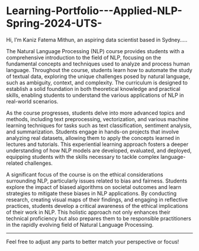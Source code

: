 # Learning-Portfolio---Applied-NLP-Spring-2024-UTS-
Hi, I’m Kaniz Fatema Mithun, an aspiring data scientist based in Sydney…..

The Natural Language Processing (NLP) course provides students with a comprehensive introduction to the field of NLP, focusing on the fundamental concepts and techniques used to analyze and process human language. Throughout the course, students learn how to automate the study of textual data, exploring the unique challenges posed by natural language, such as ambiguity, context, and complexity. The curriculum is designed to establish a solid foundation in both theoretical knowledge and practical skills, enabling students to understand the various applications of NLP in real-world scenarios.

As the course progresses, students delve into more advanced topics and methods, including text preprocessing, vectorization, and various machine learning techniques for tasks such as text classification, sentiment analysis, and summarization. Students engage in hands-on projects that involve analyzing real datasets, allowing them to apply the concepts learned in lectures and tutorials. This experiential learning approach fosters a deeper understanding of how NLP models are developed, evaluated, and deployed, equipping students with the skills necessary to tackle complex language-related challenges.

A significant focus of the course is on the ethical considerations surrounding NLP, particularly issues related to bias and fairness. Students explore the impact of biased algorithms on societal outcomes and learn strategies to mitigate these biases in NLP applications. By conducting research, creating visual maps of their findings, and engaging in reflective practices, students develop a critical awareness of the ethical implications of their work in NLP. This holistic approach not only enhances their technical proficiency but also prepares them to be responsible practitioners in the rapidly evolving field of Natural Language Processing.

--- 

Feel free to adjust any parts to better match your perspective or focus!
